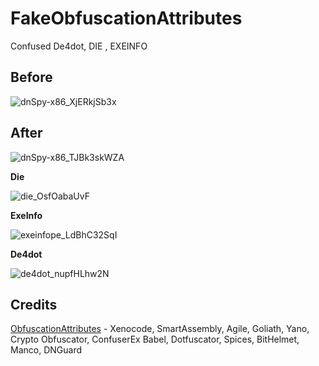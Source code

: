 # FakeObfuscationAttributes
 Confused De4dot, DIE , EXEINFO
 
 ## Before
 ![dnSpy-x86_XjERkjSb3x](https://user-images.githubusercontent.com/54489997/75454606-437f1080-59a8-11ea-9a01-f969713233be.png)
 
 ## After
 ![dnSpy-x86_TJBk3skWZA](https://user-images.githubusercontent.com/54489997/75454634-4e39a580-59a8-11ea-9a7b-c7fb16c6143f.png)
 
**Die**

 ![die_OsfOabaUvF](https://user-images.githubusercontent.com/54489997/75454642-5265c300-59a8-11ea-9b76-d10c2396fbcf.png)
 
 **ExeInfo**
 
 ![exeinfope_LdBhC32SqI](https://user-images.githubusercontent.com/54489997/75454655-572a7700-59a8-11ea-96f7-041a7fba50b9.png)
 
 **De4dot**
 
 ![de4dot_nupfHLhw2N](https://user-images.githubusercontent.com/54489997/75454662-5a256780-59a8-11ea-9e56-e6c8fcc49781.png)
 
 ## Credits
 [ObfuscationAttributes](https://github.com/ama6nen/ObfuscationAttributes) - Xenocode, SmartAssembly, Agile, Goliath, Yano, Crypto Obfuscator, ConfuserEx Babel, Dotfuscator, Spices, BitHelmet, Manco, DNGuard
 
